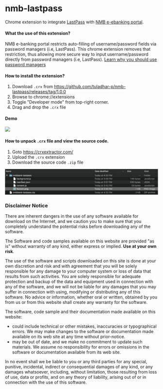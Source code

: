 # nmb-lastpass

Chrome extension to integrate [LastPass](https://www.lastpass.com/) with [NMB e-ebanking portal](https://www.nmbbank.net/).

#### What the use of this extension?

NMB e-banking portal restricts auto-filling of username/password fields via password managers (i.e, LastPass). This chrome extension removes that restriction, thus allowing more secure way to input username/password directly from password managers (i.e, LastPass). [Learn why you should use password managers](https://www.howtogeek.com/141500/why-you-should-use-a-password-manager-and-how-to-get-started/)


#### How to install the extension?

1. Download `.crx` from https://github.com/tuladhar-p/nmb-lastpass/releases/tag/1.0.0
2. Browse to chrome://extensions
3. Toggle "Developer mode" from top-right corner.
4. Drag and drop the `.crx` file


#### Demo

![](https://github.com/tuladhar-p/nmb-lastpass/blob/demo-gif/demo.gif)

#### How to unpack `.crx` file and view the source code.

1. Goto https://crxextractor.com/
2. Upload the `.crx` extension
3. Download the source code `.zip` file

![](https://github.com/tuladhar-p/nmb-lastpass/blob/unpack-crx/unpacked-crx.png)


### Disclaimer Notice

There are inherent dangers in the use of any software available for download on the Internet, and we caution you to make sure that you completely understand the potential risks before downloading any of the software.

The Software and code samples available on this website are provided "as is" without warranty of any kind, either express or implied. **Use at your own risk**.

The use of the software and scripts downloaded on this site is done at your own discretion and risk and with agreement that you will be solely responsible for any damage to your computer system or loss of data that results from such activities. You are solely responsible for adequate protection and backup of the data and equipment used in connection with any of the software, and we will not be liable for any damages that you may suffer in connection with using, modifying or distributing any of this software. No advice or information, whether oral or written, obtained by you from us or from this website shall create any warranty for the software.

The software, code sample and their documentation made available on this website:

- could include technical or other mistakes, inaccuracies or typographical errors. We may make changes to the software or documentation made available on its web site at any time without prior-notice.
- may be out of date, and we make no commitment to update such materials.
We assume no responsibility for errors or omissions in the software or documentation available from its web site.

In no event shall we be liable to you or any third parties for any special, punitive, incidental, indirect or consequential damages of any kind, or any damages whatsoever, including, without limitation, those resulting from loss of use, data or profits, and on any theory of liability, arising out of or in connection with the use of this software.
